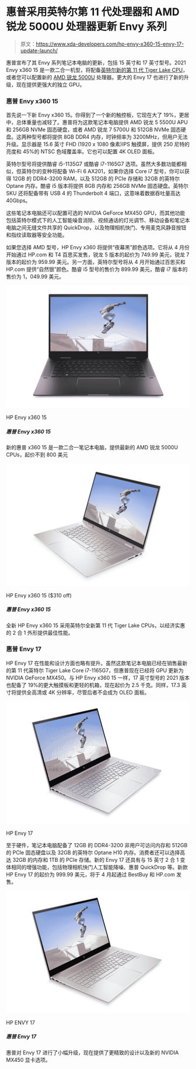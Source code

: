 # 惠普采用英特尔第 11 代处理器和 AMD 锐龙 5000U 处理器更新 Envy 系列

> 原文：<https://www.xda-developers.com/hp-envy-x360-15-envy-17-update-launch/>

惠普宣布了其 Envy 系列笔记本电脑的更新，包括 15 英寸和 17 英寸型号。2021 Envy x360 15 是一款二合一机型，将配备[英特尔新的第 11 代 Tiger Lake CPU](https://www.xda-developers.com/intel-tiger-lake-11th-gen-core-i3-i5-i7-xe/)，或者您可以配置新的 [AMD 锐龙 5000U](https://www.xda-developers.com/amd-ryzen-5000-mobile-7nm-zen-3/) 处理器。更大的 Envy 17 也进行了新的升级，现在提供更强大的独立 GPU。

### 惠普 Envy x360 15

首先说一下新 Envy x360 15。你得到了一个新的触控板，它现在大了 19%，更居中，总体重量也减轻了。惠普将为这款笔记本电脑提供 AMD 锐龙 5 5500U APU 和 256GB NVMe 固态硬盘，或者 AMD 锐龙 7 5700U 和 512GB NVMe 固态硬盘。这两种型号都将提供 8GB DDR4 内存，时钟频率为 3200MHz，但用户无法升级。显示器是 15.6 英寸 FHD (1920 x 1080 像素)IPS 触摸屏，提供 250 尼特的亮度和 45%的 NTSC 色域覆盖率。它也可以配置 4K OLED 面板。

英特尔型号将提供酷睿 i5-1135G7 或酷睿 i7-1165G7 选项。虽然大多数功能都相似，但英特尔的变种将配备 Wi-Fi 6 AX201，如果你选择 Core i7 型号，你可以获得 12GB 的 DDR4-3200 RAM，以及 512GB 的 PCIe 存储和 32GB 的英特尔 Optane 内存。酷睿 i5 版本将提供 8GB 内存和 256GB NVMe 固态硬盘。英特尔 SKU 还将配备带有 USB 4 的 Thunderbolt 4 端口，这意味着数据吞吐量高达 40Gbps。

这些笔记本电脑还可以配置可选的 NVIDIA GeForce MX450 GPU，而其他功能包括英特尔模式下的人工智能噪音消除、视频通话的灯光调节、移动设备和笔记本电脑之间无缝文件共享的 QuickDrop，以及物理相机快门、专用麦克风静音按钮和指纹读取器等安全功能。

如果您选择 AMD 型号，HP Envy x360 将提供“夜幕黑”颜色选项。它将从 4 月份开始通过 HP.com 和 T4 百思买发售，锐龙 5 版本的起价为 749.99 美元，锐龙 7 版本的起价为 959.99 美元。另一方面，英特尔型号将从 4 月开始通过百思买和 HP.com 提供“自然银”颜色。酷睿 i5 型号的售价为 899.99 美元，酷睿 i7 版本的售价为 1，049.99 美元。

 <picture>![The new HP x360 15 is a 2-in-1 laptop that offers the latest AMD Ryzen 5000U CPUs at a starting price of under $800](img/1e4d4b802c74624046c06bad50512af0.png)</picture> 

HP Envy x360 15

##### 惠普 Envy x360 15

新的惠普 x360 15 是一款二合一笔记本电脑，提供最新的 AMD 锐龙 5000U CPUs，起价不到 800 美元

 <picture>![If you fancy some extra versatility, the HP Envy x360 is a converttible laptop with an Intel Core i7-1195G7 and other high-end specs, and it's bound to serve you well for a few years. It has a premium build and a large display, and it's down to just $849.99 right now.](img/1ad6ea5712e6773613e3d0ee7bbaa0a1.png)</picture> 

HP Envy x360 15 ($310 off)

##### 惠普 Envy x360 15

全新 HP Envy x360 15 采用英特尔全新第 11 代 Tiger Lake CPUs，以经济实惠的 2 合 1 外形提供最佳性能。

### 惠普 Envy 17

HP Envy 17 在性能和设计方面也略有提升。虽然这款笔记本电脑已经在销售最新的第 11 代英特尔 Tiger Lake Core i7-1165G7，但惠普现在已经将 GPU 更新为 NVIDIA GeForce MX450。与 HP Envy x360 15 一样，17 英寸型号的 2021 版本也配备了 19%的更大触摸板和更轻的机箱，现在起价为 2.5 千克。同样，17.3 英寸将提供全高清或 4K 分辨率，尽管后者不会成为 OLED 面板。

 <picture>![HP Envy 17 2021 Intel](img/4ef46cb14f60da63a0af1596a4b5eee4.png)</picture> 

HP Envy 17

至于硬件，笔记本电脑配备了 12GB 的 DDR4-3200 非用户可访问内存和 512GB 的 PCIe 固态硬盘以及 32GB 的英特尔 Optane H10 内存。消费者还可以选择高达 32GB 的内存和 1TB 的 PCIe 存储。新的 Envy 17 还具有与 15 英寸 2 合 1 变体相同的增强功能，包括物理相机快门人工智能降噪、惠普 QuickDrop 等。新款 HP Envy 17 的起价为 999.99 美元，将于 4 月起通过 BestBuy 和 HP.com 发售。

 <picture>![The HP ENVY 17 is a premium 17 inch laptop with an all-aluminum build and high-end specs, including the latest silicon from Intel.](img/6ff73caffc1330d7608faa6f49deffdd.png)</picture> 

HP ENVY 17

##### 惠普 Envy 17

惠普对 Envy 17 进行了小幅升级，现在提供了更精致的设计以及新的 NVIDIA MX450 显卡选项。